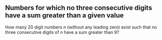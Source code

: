 ## Numbers for which no three consecutive digits have a sum greater than a given value

How many $20$ digit numbers $n$ (without any leading zero) exist such that no three consecutive digits of $n$ have a sum greater than $9$?
